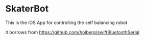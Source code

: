 # SkaterBot
This is the iOS App for controlling the self balancing robot

It borrows from https://github.com/hoiberg/swiftBluetoothSerial

